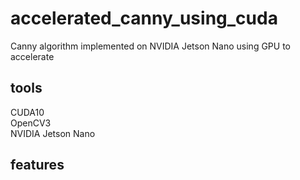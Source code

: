 # accelerated_canny_using_cuda
Canny algorithm implemented on NVIDIA Jetson Nano using GPU to accelerate

## tools
CUDA10  
OpenCV3  
NVIDIA Jetson Nano  

## features
